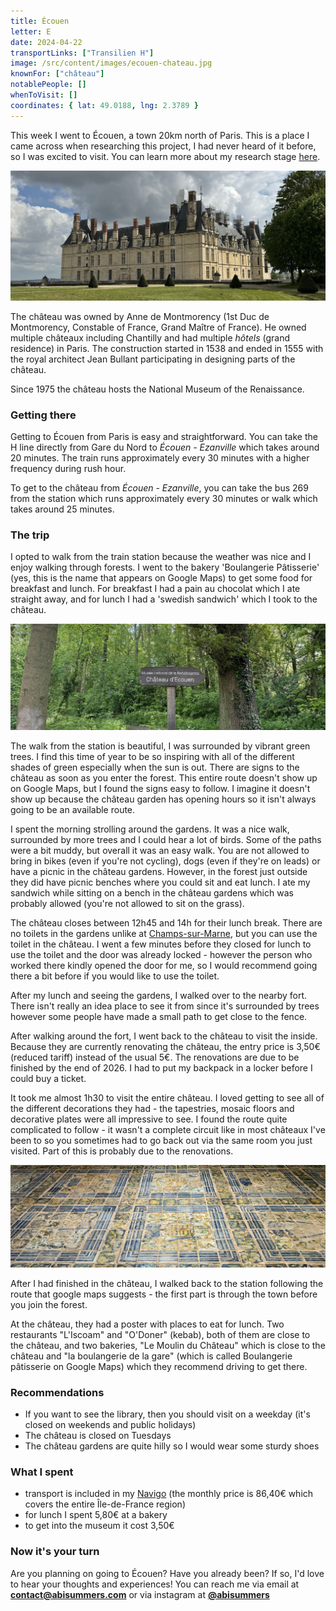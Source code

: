 ```yaml
---
title: Écouen
letter: E
date: 2024-04-22
transportLinks: ["Transilien H"]
image: /src/content/images/ecouen-chateau.jpg
knownFor: ["château"]
notablePeople: []
whenToVisit: []
coordinates: { lat: 49.0188, lng: 2.3789 }
---
```


This week I went to Écouen, a town 20km north of Paris. This is a place I came across when researching this project, I had never heard of it before, so I was excited to visit. You can learn more about my research stage [here](https://abisummers.com/articles/planning).

![Écouen château](../images/ecouen-chateau.jpg)

The château was owned by Anne de Montmorency (1st Duc de Montmorency, Constable of France, Grand Maître of France). He owned multiple châteaux including Chantilly and had multiple _hôtels_ (grand residence) in Paris. The construction started in 1538 and ended in 1555 with the royal architect Jean Bullant participating in designing parts of the château.

Since 1975 the château hosts the National Museum of the Renaissance.

### Getting there

Getting to Écouen from Paris is easy and straightforward. You can take the H line directly from Gare du Nord to _Écouen - Ezanville_ which takes around 20 minutes. The train runs approximately every 30 minutes with a higher frequency during rush hour.

To get to the château from _Écouen - Ezanville_, you can take the bus 269 from the station which runs approximately every 30 minutes or walk which takes around 25 minutes.

### The trip

I opted to walk from the train station because the weather was nice and I enjoy walking through forests. I went to the bakery 'Boulangerie Pâtisserie' (yes, this is the name that appears on Google Maps) to get some food for breakfast and lunch. For breakfast I had a pain au chocolat which I ate straight away, and for lunch I had a 'swedish sandwich' which I took to the château.

![musée national de la renaissance, château d'ecouen sign](../images/ecouen-forest-sign.jpg)

The walk from the station is beautiful, I was surrounded by vibrant green trees. I find this time of year to be so inspiring with all of the different shades of green especially when the sun is out. There are signs to the château as soon as you enter the forest. This entire route doesn't show up on Google Maps, but I found the signs easy to follow. I imagine it doesn't show up because the château garden has opening hours so it isn't always going to be an available route.

I spent the morning strolling around the gardens. It was a nice walk, surrounded by more trees and I could hear a lot of birds. Some of the paths were a bit muddy, but overall it was an easy walk. You are not allowed to bring in bikes (even if you're not cycling), dogs (even if they're on leads) or have a picnic in the château gardens. However, in the forest just outside they did have picnic benches where you could sit and eat lunch. I ate my sandwich while sitting on a bench in the château gardens which was probably allowed (you're not allowed to sit on the grass).

The château closes between 12h45 and 14h for their lunch break. There are no toilets in the gardens unlike at [Champs-sur-Marne](/articles/alphabet-ile-de-france/c-champs-sur-marne/), but you can use the toilet in the château. I went a few minutes before they closed for lunch to use the toilet and the door was already locked - however the person who worked there kindly opened the door for me, so I would recommend going there a bit before if you would like to use the toilet.

After my lunch and seeing the gardens, I walked over to the nearby fort. There isn't really an idea place to see it from since it's surrounded by trees however some people have made a small path to get close to the fence.

After walking around the fort, I went back to the château to visit the inside. Because they are currently renovating the château, the entry price is 3,50€ (reduced tariff) instead of the usual 5€. The renovations are due to be finished by the end of 2026. I had to put my backpack in a locker before I could buy a ticket.

It took me almost 1h30 to visit the entire château. I loved getting to see all of the different decorations they had - the tapestries, mosaic floors and decorative plates were all impressive to see. I found the route quite complicated to follow - it wasn't a complete circuit like in most châteaux I've been to so you sometimes had to go back out via the same room you just visited. Part of this is probably due to the renovations.

![mosaic floor](../images/ecouen-mosaic.jpg)

After I had finished in the château, I walked back to the station following the route that google maps suggests - the first part is through the town before you join the forest.

At the château, they had a poster with places to eat for lunch. Two restaurants "L'Iscoam" and "O'Doner" (kebab), both of them are close to the château, and two bakeries, "Le Moulin du Château" which is close to the château and "la boulangerie de la gare" (which is called Boulangerie pâtisserie on Google Maps) which they recommend driving to get there.

### Recommendations

- If you want to see the library, then you should visit on a weekday (it's closed on weekends and public holidays)
- The château is closed on Tuesdays
- The château gardens are quite hilly so I would wear some sturdy shoes

### What I spent

- transport is included in my [Navigo](https://abisummers.com/articles/navigo) (the monthly price is 86,40€ which covers the entire Île-de-France region)
- for lunch I spent 5,80€ at a bakery
- to get into the museum it cost 3,50€

### Now it's your turn

Are you planning on going to Écouen? Have you already been? If so, I'd love to hear your thoughts and experiences! You can reach me via email at **[contact@abisummers.com](mailto:contact@abisummers.com)** or via instagram at **[@abisummers](https://www.instagram.com/abisummers/)**
